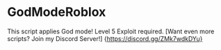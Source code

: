 # GodModeRoblox
This script applies God mode! Level 5 Exploit required.
[Want even more scripts? Join my Discord Server!]
{https://discord.gg/ZMk7wdkDYu}
